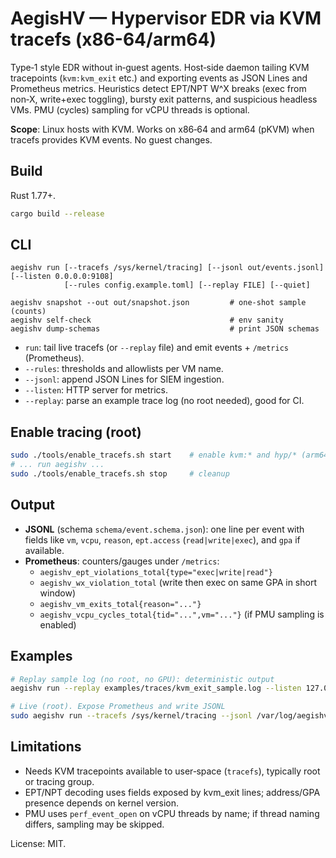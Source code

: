 # AegisHV — Hypervisor EDR via KVM tracefs (x86-64/arm64)

Type‑1 style EDR without in‑guest agents. Host‑side daemon tailing KVM tracepoints (`kvm:kvm_exit` etc.) and exporting events as JSON Lines and Prometheus metrics. Heuristics detect EPT/NPT W^X breaks (exec from non‑X, write+exec toggling), bursty exit patterns, and suspicious headless VMs. PMU (cycles) sampling for vCPU threads is optional.

**Scope**: Linux hosts with KVM. Works on x86‑64 and arm64 (pKVM) when tracefs provides KVM events. No guest changes.

## Build
Rust 1.77+.
```bash
cargo build --release
```

## CLI
```
aegishv run [--tracefs /sys/kernel/tracing] [--jsonl out/events.jsonl] [--listen 0.0.0.0:9108]
            [--rules config.example.toml] [--replay FILE] [--quiet]

aegishv snapshot --out out/snapshot.json         # one‑shot sample (counts)
aegishv self-check                               # env sanity
aegishv dump-schemas                             # print JSON schemas
```

- `run`: tail live tracefs (or `--replay` file) and emit events + `/metrics` (Prometheus).
- `--rules`: thresholds and allowlists per VM name.
- `--jsonl`: append JSON Lines for SIEM ingestion.
- `--listen`: HTTP server for metrics.
- `--replay`: parse an example trace log (no root needed), good for CI.

## Enable tracing (root)
```bash
sudo ./tools/enable_tracefs.sh start    # enable kvm:* and hyp/* (arm64) tracepoints
# ... run aegishv ...
sudo ./tools/enable_tracefs.sh stop     # cleanup
```

## Output
- **JSONL** (schema `schema/event.schema.json`): one line per event with fields like `vm`, `vcpu`, `reason`, `ept.access` (`read|write|exec`), and `gpa` if available.
- **Prometheus**: counters/gauges under `/metrics`:
  - `aegishv_ept_violations_total{type="exec|write|read"}`
  - `aegishv_wx_violation_total` (write then exec on same GPA in short window)
  - `aegishv_vm_exits_total{reason="..."}`
  - `aegishv_vcpu_cycles_total{tid="...",vm="..."}` (if PMU sampling is enabled)

## Examples
```bash
# Replay sample log (no root, no GPU): deterministic output
aegishv run --replay examples/traces/kvm_exit_sample.log --listen 127.0.0.1:9108 --jsonl out/events.jsonl

# Live (root). Expose Prometheus and write JSONL
sudo aegishv run --tracefs /sys/kernel/tracing --jsonl /var/log/aegishv.jsonl --listen 0.0.0.0:9108
```

## Limitations
- Needs KVM tracepoints available to user‑space (`tracefs`), typically root or tracing group.
- EPT/NPT decoding uses fields exposed by kvm_exit lines; address/GPA presence depends on kernel version.
- PMU uses `perf_event_open` on vCPU threads by name; if thread naming differs, sampling may be skipped.

License: MIT.




